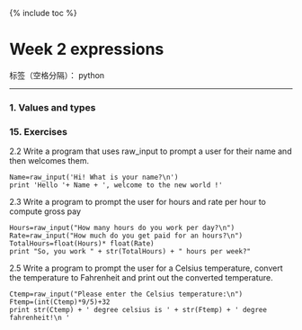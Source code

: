 ﻿{% include toc %}

# Week 2 expressions


标签（空格分隔）： python

---
### 1. Values and types
### 15. Exercises
2.2 Write a program that uses raw_input to prompt a user for their name and then welcomes them.
```
Name=raw_input('Hi! What is your name?\n')
print 'Hello '+ Name + ', welcome to the new world !'
```
2.3 Write a program to prompt the user for hours and rate per hour to compute gross pay
```
Hours=raw_input("How many hours do you work per day?\n")
Rate=raw_input("How much do you get paid for an hours?\n")
TotalHours=float(Hours)* float(Rate)
print "So, you work " + str(TotalHours) + " hours per week?"
```
2.5 Write a program to prompt the user for a Celsius temperature, convert the temperature to Fahrenheit and print out the converted temperature.
```
Ctemp=raw_input("Please enter the Celsius temperature:\n")
Ftemp=(int(Ctemp)*9/5)+32
print str(Ctemp) + ' degree celsius is ' + str(Ftemp) + ' degree fahrenheit!\n '
```




